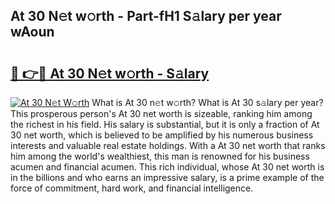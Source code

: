 ## At 30 N𝚎t w𝚘rth - Part-fH1 S𝚊lary per year wAoun

# <h2><a href="http://gc1s4ef.nevu.top/?p=At+30">🔗 👉🔴 At 30 N𝚎t w𝚘rth - S𝚊lary</a></h2>

[![At 30 N𝚎t W𝚘rth](https://i.imgur.com/Oavwk0R.jpeg)](http://gc1s4ef.nevu.top/?p=At+30)
What is At 30 n𝚎t w𝚘rth? What is At 30 s𝚊lary per year?
This prosperous person's At 30 net worth is sizeable, ranking him among the richest in his field. His salary is substantial, but it is only a fraction of At 30 net worth, which is believed to be amplified by his numerous business interests and valuable real estate holdings. With a At 30 net worth that ranks him among the world's wealthiest, this man is renowned for his business acumen and financial acumen. This rich individual, whose At 30 net worth is in the billions and who earns an impressive salary, is a prime example of the force of commitment, hard work, and financial intelligence.
